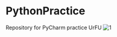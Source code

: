 # PythonPractice
Repository for PyCharm practice UrFU
![1](https://user-images.githubusercontent.com/106258306/205490081-686cfa63-0643-4360-85ed-d585057fea3b.png)
